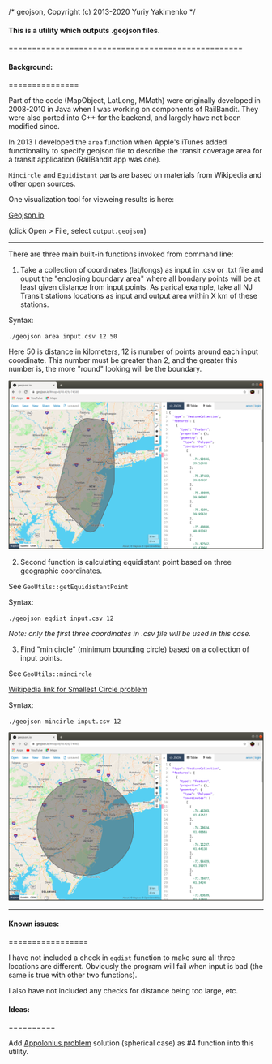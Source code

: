 /* geojson, Copyright (c) 2013-2020 Yuriy Yakimenko  */


#### This is a utility which outputs .geojson files.
==================================================

#### Background:
===============

Part of the code (MapObject, LatLong, MMath) were originally developed in 2008-2010 in Java
when I was working on components of RailBandit. They were also ported into C++ for the backend,
and largely have not been modified since.

In 2013 I developed the `area`  function when Apple's iTunes added functionality to specify geojson
file to describe the transit coverage area for a transit application (RailBandit app was one). 

`Mincircle` and `Equidistant` parts are based on materials from Wikipedia and other open sources.

One visualization tool for vieweing results is here:

[Geojson.io](https://geojson.io)

(click Open > File, select `output.geojson`)

*************************************************************************

There are three main built-in functions invoked from command line:

1. Take a collection of coordinates (lat/longs) as input in .csv or .txt file and ouput the "enclosing boundary area" where
all bondary points will be at least given distance from input points. As parical example, take all NJ Transit stations locations
as input and output area within X km of these stations.

Syntax:

`./geojson area input.csv 12 50`

Here 50 is distance in kilometers, 12 is number of points around each input coordinate. This number must be greater than 2, and the 
greater this number is, the more "round" looking will be the boundary.

![Sample output](/area.png "NJ Transit rail coverage area")

2. Second function is calculating equidistant point based on three geographic coordinates.

See `GeoUtils::getEquidistantPoint`

Syntax:

`./geojson eqdist input.csv 12`

_Note: only the first three coordinates in .csv file will be used in this case._

3. Find "min circle" (minimum bounding circle) based on a collection of input points.

See  `GeoUtils::mincircle`

[Wikipedia link for Smallest Circle problem](https://en.wikipedia.org/wiki/Smallest-circle_problem)

Syntax:

`./geojson mincirle input.csv 12`

![Sample output](/mincircle.png "Minimum circle covering NJ Transit rail stops")

*********************************************************************************

#### Known issues:
=================

I have not included a check in `eqdist` function to make sure all three locations are
different. Obviously the program will fail when input is bad (the same is true with other two functions).

I also have not included any checks for distance being too large, etc. 

#### Ideas:
==========

Add [Appolonius problem](https://en.wikipedia.org/wiki/Problem_of_Apollonius) solution 
(spherical case) as #4 function into this utility.



